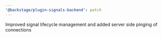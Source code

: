 ```yaml
---
'@backstage/plugin-signals-backend': patch
---
```


Improved signal lifecycle management and added server side pinging of connections
